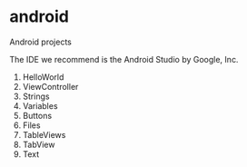 # android
Android projects

The IDE we recommend is the Android Studio by Google, Inc.

1. HelloWorld
2. ViewController
3. Strings
4. Variables
5. Buttons
6. Files
7. TableViews
8. TabView
9. Text
